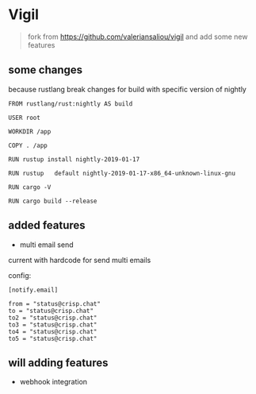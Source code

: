 Vigil
=====

> fork from https://github.com/valeriansaliou/vigil and add some new features

## some changes

because rustlang break changes for build with specific version of nightly

```code
FROM rustlang/rust:nightly AS build

USER root

WORKDIR /app

COPY . /app

RUN rustup install nightly-2019-01-17

RUN rustup   default nightly-2019-01-17-x86_64-unknown-linux-gnu

RUN cargo -V

RUN cargo build --release
```

## added  features

* multi email send

current with hardcode for send multi emails

config:

```code
[notify.email]

from = "status@crisp.chat"
to = "status@crisp.chat"
to2 = "status@crisp.chat"
to3 = "status@crisp.chat"
to4 = "status@crisp.chat"
to5 = "status@crisp.chat"
```

## will adding features

* webhook integration

